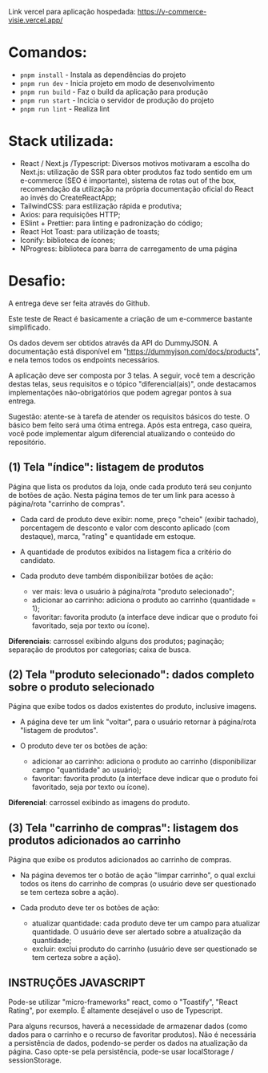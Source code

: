 Link vercel para aplicação hospedada: https://v-commerce-visie.vercel.app/

# Comandos:

-   `pnpm install`  - Instala as dependências do projeto
-   `pnpm run dev`  - Inicia projeto em modo de desenvolvimento
-   `pnpm run build`  - Faz o build da aplicação para produção
-   `pnpm run start`  - Incicia o servidor de produção do projeto
-   `pnpm run lint`  - Realiza lint 


# Stack utilizada:

- React / Next.js /Typescript: Diversos motivos motivaram a escolha do Next.js: utilização de SSR para obter produtos faz todo sentido em um e-commerce (SEO é importante), sistema de rotas out of the box, recomendação da utilização na própria documentação oficial do React ao invés do CreateReactApp;
- TailwindCSS: para estilização rápida e produtiva;
- Axios: para requisições HTTP;
- ESlint + Prettier: para linting e padronização do código;
- React Hot Toast: para utilização de toasts;
- Iconify: biblioteca de ícones;
- NProgress: biblioteca para barra de carregamento de uma página

# Desafio:

A entrega deve ser feita através do Github.

Este teste de React é basicamente a criação de um e-commerce bastante simplificado.

Os dados devem ser obtidos através da API do DummyJSON. A documentação está disponível em "https://dummyjson.com/docs/products", e nela temos todos os endpoints necessários.

A aplicação deve ser composta por 3 telas. A seguir, você tem a descrição destas telas, seus requisitos e o tópico "diferencial(ais)", onde destacamos implementações não-obrigatórios que podem agregar pontos à sua entrega.

Sugestão: atente-se à tarefa de atender os requisitos básicos do teste. O básico bem feito será uma ótima entrega. Após esta entrega, caso queira, você pode implementar algum diferencial atualizando o conteúdo do repositório.

## (1) Tela "índice": listagem de produtos

Página que lista os produtos da loja, onde cada produto terá seu conjunto de botões de ação. Nesta página temos de ter um link para acesso à página/rota "carrinho de compras".

- Cada card de produto deve exibir: nome, preço "cheio" (exibir tachado), porcentagem de desconto e valor com desconto aplicado (com destaque), marca, "rating" e quantidade em estoque.

- A quantidade de produtos exibidos na listagem fica a critério do candidato.

- Cada produto deve também disponibilizar botões de ação:
  - ver mais: leva o usuário à página/rota "produto selecionado";
  - adicionar ao carrinho: adiciona o produto ao carrinho (quantidade = 1);
  - favoritar: favorita produto (a interface deve indicar que o produto foi favoritado, seja por texto ou ícone).

**Diferenciais**: carrossel exibindo alguns dos produtos; paginação; separação de produtos por categorias; caixa de busca.

## (2) Tela "produto selecionado": dados completo sobre o produto selecionado

Página que exibe todos os dados existentes do produto, inclusive imagens.

- A página deve ter um link "voltar", para o usuário retornar à página/rota "listagem de produtos".

- O produto deve ter os botões de ação:
  - adicionar ao carrinho: adiciona o produto ao carrinho (disponibilizar campo "quantidade" ao usuário);
  - favoritar: favorita produto (a interface deve indicar que o produto foi favoritado, seja por texto ou ícone).

**Diferencial**: carrossel exibindo as imagens do produto.

## (3) Tela "carrinho de compras": listagem dos produtos adicionados ao carrinho

Página que exibe os produtos adicionados ao carrinho de compras.

- Na página devemos ter o botão de ação "limpar carrinho", o qual exclui todos os itens do carrinho de compras (o usuário deve ser questionado se tem certeza sobre a ação).

- Cada produto deve ter os botões de ação:
  - atualizar quantidade: cada produto deve ter um campo para atualizar quantidade. O usuário deve ser alertado sobre a atualização da quantidade;
  - excluir: exclui produto do carrinho (usuário deve ser questionado se tem certeza sobre a ação).

## INSTRUÇÕES JAVASCRIPT

Pode-se utilizar "micro-frameworks" react, como o "Toastify", "React Rating", por exemplo. É altamente desejável o uso de Typescript.

Para alguns recursos, haverá a necessidade de armazenar dados (como dados para o carrinho e o recurso de favoritar produtos). Não é necessária a persistência de dados, podendo-se perder os dados na atualização da página. Caso opte-se pela persistência, pode-se usar localStorage / sessionStorage.
